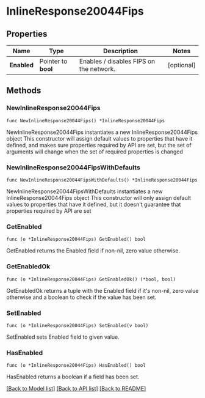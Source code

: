 # InlineResponse20044Fips

## Properties

Name | Type | Description | Notes
------------ | ------------- | ------------- | -------------
**Enabled** | Pointer to **bool** | Enables / disables FIPS on the network. | [optional] 

## Methods

### NewInlineResponse20044Fips

`func NewInlineResponse20044Fips() *InlineResponse20044Fips`

NewInlineResponse20044Fips instantiates a new InlineResponse20044Fips object
This constructor will assign default values to properties that have it defined,
and makes sure properties required by API are set, but the set of arguments
will change when the set of required properties is changed

### NewInlineResponse20044FipsWithDefaults

`func NewInlineResponse20044FipsWithDefaults() *InlineResponse20044Fips`

NewInlineResponse20044FipsWithDefaults instantiates a new InlineResponse20044Fips object
This constructor will only assign default values to properties that have it defined,
but it doesn't guarantee that properties required by API are set

### GetEnabled

`func (o *InlineResponse20044Fips) GetEnabled() bool`

GetEnabled returns the Enabled field if non-nil, zero value otherwise.

### GetEnabledOk

`func (o *InlineResponse20044Fips) GetEnabledOk() (*bool, bool)`

GetEnabledOk returns a tuple with the Enabled field if it's non-nil, zero value otherwise
and a boolean to check if the value has been set.

### SetEnabled

`func (o *InlineResponse20044Fips) SetEnabled(v bool)`

SetEnabled sets Enabled field to given value.

### HasEnabled

`func (o *InlineResponse20044Fips) HasEnabled() bool`

HasEnabled returns a boolean if a field has been set.


[[Back to Model list]](../README.md#documentation-for-models) [[Back to API list]](../README.md#documentation-for-api-endpoints) [[Back to README]](../README.md)


